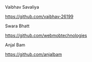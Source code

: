 Vaibhav Savaliya 

https://github.com/vaibhav-26199


Swara Bhatt

https://github.com/webmobtechnologies

Anjal Bam

https://github.com/anjalbam
